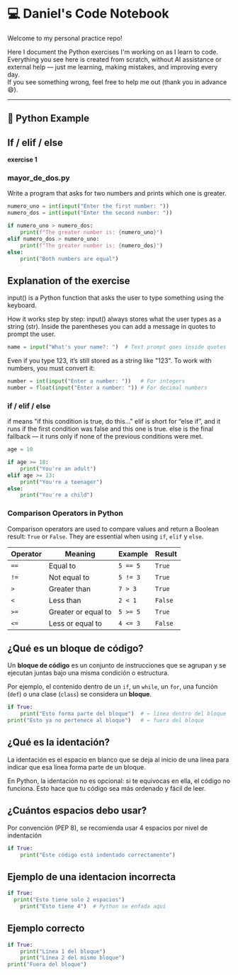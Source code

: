 # 💻 Daniel's Code Notebook

Welcome to my personal practice repo!

Here I document the Python exercises I'm working on as I learn to code.  
Everything you see here is created from scratch, without AI assistance or external help — just me learning, making mistakes, and improving every day.  
If you see something wrong, feel free to help me out (thank you in advance 😄).

---

## 🐍 Python Example

## If / elif / else
**exercise 1**

### mayor_de_dos.py
Write a program that asks for two numbers and prints which one is greater.

```python
numero_uno = int(input("Enter the first number: "))
numero_dos = int(input("Enter the second number: "))

if numero_uno > numero_dos:
    print(f"The greater number is: {numero_uno}")
elif numero_dos > numero_uno:
    print(f"The greater number is: {numero_dos}")
else:
    print("Both numbers are equal")
```
##  Explanation of the exercise 
input() is a Python function that asks the user to type something using the keyboard.

How it works step by step:
input() always stores what the user types as a string (str).
Inside the parentheses you can add a message in quotes to prompt the user.

```python
name = input("What's your name?: ")  # Text prompt goes inside quotes
```
Even if you type 123, it’s still stored as a string like "123".
To work with numbers, you must convert it:

```python
number = int(input("Enter a number: "))   # For integers
number = float(input("Enter a number: ")) # For decimal numbers
```
### if / elif / else
if means "if this condition is true, do this..."
elif is short for “else if”, and it runs if the first condition was false and this one is true.
else is the final fallback — it runs only if none of the previous conditions were met.

```python
age = 10

if age >= 18:
    print("You're an adult")
elif age >= 13:
    print("You're a teenager")
else:
    print("You're a child")
```

### Comparison Operators in Python

Comparison operators are used to compare values and return a Boolean result: `True` or `False`. 
They are essential when using `if`, `elif` y `else`.

| Operator | Meaning                | Example   | Result    |
|----------|------------------------|-----------|-----------|
| `==`     | Equal to               | `5 == 5`  | `True`    |
| `!=`     | Not equal to           | `5 != 3`  | `True`    |
| `>`      | Greater than           | `7 > 3`   | `True`    |
| `<`      | Less than              | `2 < 1`   | `False`   |
| `>=`     | Greater or equal to    | `5 >= 5`  | `True`    |
| `<=`     | Less or equal to       | `4 <= 3`  | `False`   |

## ¿Qué es un bloque de código?

Un **bloque de código** es un conjunto de instrucciones que se agrupan y se ejecutan juntas bajo una misma condición o estructura.

Por ejemplo, el contenido dentro de un `if`, un `while`, un `for`, una función (`def`) o una clase (`class`) se considera un **bloque**.

```python
if True:
    print("Esto forma parte del bloque")  # ← línea dentro del bloque
print("Esto ya no pertenece al bloque")   # ← fuera del bloque
```

## ¿Qué es la identación?
La identación es el espacio en blanco que se deja al inicio de una línea para indicar que esa línea forma parte de un bloque.

En Python, la identación no es opcional: si te equivocas en ella, el código no funciona.
Esto hace que tu código sea más ordenado y fácil de leer.

## ¿Cuántos espacios debo usar?
Por convención (PEP 8), se recomienda usar 4 espacios por nivel de indentación

```python
if True:
    print("Este código está indentado correctamente")
```

## Ejemplo de una identacion incorrecta

```python
if True:
  print("Esto tiene solo 2 espacios")
    print("Esto tiene 4")  # Python se enfada aquí
```

## Ejemplo correcto

```python
if True:
    print("Línea 1 del bloque")
    print("Línea 2 del mismo bloque")
print("Fuera del bloque")
```
